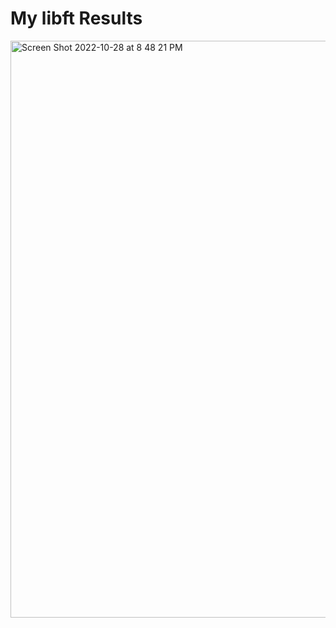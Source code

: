 # My libft Results

<img width="923" alt="Screen Shot 2022-10-28 at 8 48 21 PM" src="https://user-images.githubusercontent.com/87255552/198564440-08fe0ff3-acd5-4354-b094-9a3ea2d6fcc5.png">

